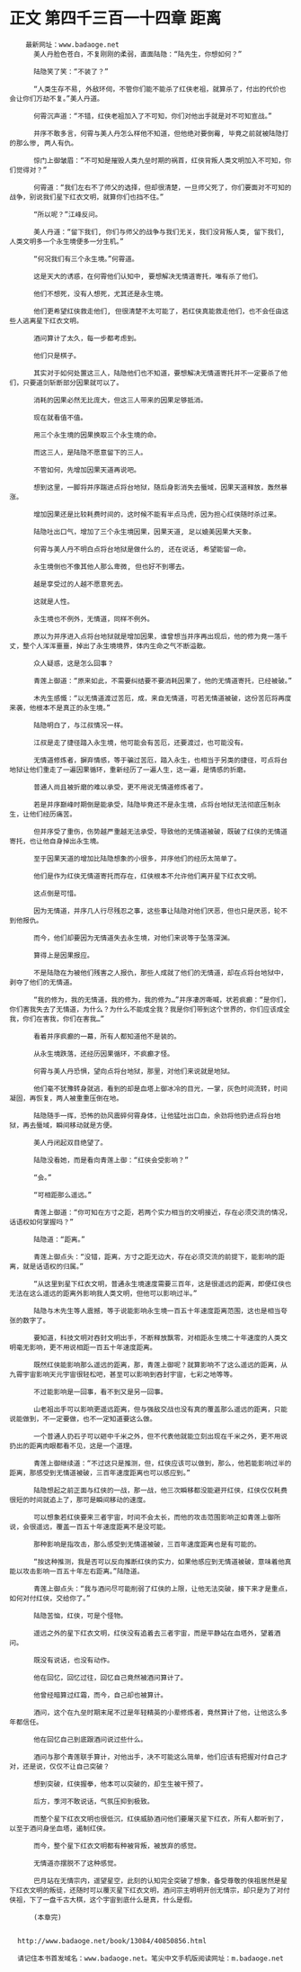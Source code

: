 # 正文 第四千三百一十四章 距离
        最新网址：www.badaoge.net
          美人丹脸色苍白，不复刚刚的柔弱，直面陆隐：“陆先生，你想如何？”
      
          陆隐笑了笑：“不装了？”
      
          “人类生存不易, 外敌环伺，不管你们能不能杀了红侠老祖，就算杀了，付出的代价也会让你们万劫不复。”美人丹道。
      
          何霄沉声道：“不错，红侠老祖加入了不可知，你们对他出手就是对不可知宣战。”
      
          并序不敢多言，何霄与美人丹怎么样他不知道，但他绝对要倒霉, 毕竟之前就被陆隐打的那么惨, 两人有仇。
      
          惊门上御皱眉：“不可知是摧毁人类九垒时期的祸首，红侠背叛人类文明加入不可知，你们觉得对？”
      
          何霄道：“我们左右不了师父的选择，但却很清楚，一旦师父死了，你们要面对不可知的战争，别说我们星下红衣文明，就算你们也挡不住。”
      
          “所以呢？”江峰反问。
      
          美人丹道：“留下我们, 你们与师父的战争与我们无关，我们没背叛人类, 留下我们, 人类文明多一个永生境便多一分生机。”
      
          “何况我们有三个永生境。”何霄道。
      
          这是天大的诱惑，在何霄他们认知中, 要想解决无情道寄托，唯有杀了他们。
      
          他们不想死，没有人想死，尤其还是永生境。
      
          他们更希望红侠救走他们, 但很清楚不太可能了，若红侠真能救走他们，也不会任由这些人逃离星下红衣文明。
      
          酒问算计了太久，每一步都考虑到。
      
          他们只是棋子。
      
          其实对于如何处置这三人，陆隐他们也不知道，要想解决无情道寄托并不一定要杀了他们，只要道剑斩断部分因果就可以了。
      
          消耗的因果必然无比庞大，但这三人带来的因果足够抵消。
      
          现在就看值不值。
      
          用三个永生境的因果换取三个永生境的命。
      
          而这三人，是陆隐不愿意留下的三人。
      
          不管如何，先增加因果天道再说吧。
      
          想到这里，一脚将并序踹进点将台地狱，随后身影消失去蜃域，因果天道释放，轰然暴涨。
      
          增加因果还是比较耗费时间的，这时候不能有半点马虎，因为担心红侠随时杀过来。
      
          陆隐吐出口气，增加了三个永生境因果，因果天道, 足以媲美因果大天象。
      
          何霄与美人丹不明白点将台地狱是做什么的, 还在说话, 希望能留一命。
      
          永生境倒也不像其他人那么卑微, 但也好不到哪去。
      
          越是享受过的人越不愿意死去。
      
          这就是人性。
      
          永生境也不例外，无情道，同样不例外。
      
          原以为并序进入点将台地狱就是增加因果，谁曾想当并序再出现后，他的修为竟一落千丈，整个人浑浑噩噩，掉出了永生境境界，体内生命之气不断溢散。
      
          众人疑惑，这是怎么回事？
      
          青莲上御道：“原来如此，不需要纠结要不要消耗因果了，他的无情道寄托，已经被破。”
      
          木先生感慨：“以无情道渡过苦厄，成，来自无情道，可若无情道被破，这份苦厄将再度来袭，他根本不是真正的永生境。”
      
          陆隐明白了，与江叔情况一样。
      
          江叔是走了捷径踏入永生境，他可能会有苦厄，还要渡过，也可能没有。
      
          无情道修炼者，摒弃情感，等于骗过苦厄，踏入永生，也相当于另类的捷径，可点将台地狱让他们重走了一遍因果循环，重新经历了一遍人生，这一遍，是情感的折磨。
      
          普通人尚且被折磨的难以承受，更不用说无情道修炼者了。
      
          若是并序巅峰时期倒是能承受，陆隐毕竟还不是永生境，点将台地狱无法彻底压制永生，让他们经历痛苦。
      
          但并序受了重伤，伤势越严重越无法承受，导致他的无情道被破，既破了红侠的无情道寄托，也让他自身掉出永生境。
      
          至于因果天道的增加比陆隐想象的小很多，并序他们的经历太简单了。
      
          他们是作为红侠无情道寄托而存在，红侠根本不允许他们离开星下红衣文明。
      
          这点倒是可惜。
      
          因为无情道，并序几人行尽残忍之事，这些事让陆隐对他们厌恶，但也只是厌恶，轮不到他报仇。
      
          而今，他们却要因为无情道失去永生境，对他们来说等于坠落深渊。
      
          算得上是因果报应。
      
          不是陆隐在为被他们残害之人报仇，那些人成就了他们的无情道，却在点将台地狱中，剥夺了他们的无情道。
      
          “我的修为，我的无情道，我的修为，我的修为…”并序凄厉嘶喊，状若疯癫：“是你们，你们害我失去了无情道，为什么？为什么不能成全我？我是你们带到这个世界的，你们应该成全我，你们在害我，你们在害我…”
      
          看着并序疯癫的一幕，所有人都知道他不是装的。
      
          从永生境跌落，还经历因果循环，不疯癫才怪。
      
          何霄与美人丹恐惧，望向点将台地狱，那里，对他们来说就是地狱。
      
          他们毫不犹豫转身就逃，看到的却是血塔上御冰冷的目光，一掌，灰色时间流转，时间凝固，再恢复，两人被重重压倒在地。
      
          陆隐随手一挥，恐怖的劲风震碎何霄身体，让他猛吐出口血，余劲将他扔进点将台地狱，再去蜃域，瞬间移动就是方便。
      
          美人丹闭起双目绝望了。
      
          陆隐没看她，而是看向青莲上御：“红侠会受影响？”
      
          “会。”
      
          “可相距那么遥远。”
      
          青莲上御道：“你可知在方寸之距，若两个实力相当的文明接近，存在必须交流的情况，话语权如何掌握吗？”
      
          陆隐道：“距离。”
      
          青莲上御点头：“没错，距离，方寸之距无边大，存在必须交流的前提下，能影响的距离，就是话语权的归属。”
      
          “从这里到星下红衣文明，普通永生境速度需要三百年，这是很遥远的距离，即便红侠也无法在这么遥远的距离外影响我人类文明，但他可以影响过半。”
      
          陆隐与木先生等人震撼，等于说能影响永生境一百五十年速度距离范围，这也是相当夸张的数字了。
      
          要知道，科技文明对吞封文明出手，不断释放飘零，对相距永生境二十年速度的人类文明毫无影响，更不用说相距一百五十年速度距离。
      
          既然红侠能影响那么遥远的距离，那，青莲上御呢？就算影响不了这么遥远的距离，从九霄宇宙影响天元宇宙很轻松吧，甚至可以影响到吞封宇宙，七彩之地等等。
      
          不过能影响是一回事，看不到又是另一回事。
      
          山老祖出手可以影响更遥远距离，但与强敌交战也没有真的覆盖那么遥远的距离，只能说能做到，不一定要做，也不一定知道要这么做。
      
          一个普通人扔石子可以砸中千米之外，但不代表他就能立刻出现在千米之外，更不用说扔出的距离肉眼都看不见，这是一个道理。
      
          青莲上御继续道：“不过这只是推测，但，红侠应该可以做到，那么，他若能影响过半的距离，那感受到无情道被破，三百年速度距离也可以感应到。”
      
          陆隐想起之前正面与红侠的一战，那一战，他三次瞬移都没能避开红侠，红侠仅仅耗费很短的时间就追上了，那可是瞬间移动的速度。
      
          可以想象若红侠要来三者宇宙，时间不会太长，而他的攻击范围影响正如青莲上御所说，会很遥远，覆盖一百五十年速度距离不是没可能。
      
          那种影响是指攻击，那么感受到无情道被破，三百年速度距离也是有可能的。
      
          “按这种推测，我是否可以反向推断红侠的实力，如果他感应到无情道被破，意味着他真能以攻击影响一百五十年左右距离。”陆隐道。
      
          青莲上御点头：“我与酒问尽可能削弱了红侠的上限，让他无法突破，接下来才是重点，如何对付红侠，交给你了。”
      
          陆隐苦恼，红侠，可是个怪物。
      
          遥远之外的星下红衣文明，红侠没有追着去三者宇宙，而是平静站在血塔外，望着酒问。
      
          既没有说话，也没有动作。
      
          他在回忆，回忆过往，回忆自己竟然被酒问算计了。
      
          他曾经暗算过红霜，而今，自己却也被算计。
      
          酒问，这个在九垒时期末尾不过是年轻精英的小辈修炼者，竟然算计了他，让他这么多年都信任。
      
          他在回忆自己到底跟酒问说过些什么。
      
          酒问与那个青莲联手算计，对他出手，决不可能这么简单，他们应该有把握对付自己才对，还是说，仅仅不让自己突破？
      
          想到突破，红侠握拳，他本可以突破的，却生生被干预了。
      
          后方，季河不敢说话，气氛压抑到极致。
      
          而整个星下红衣文明也很低沉，红侠威胁酒问他们要屠灭星下红衣，所有人都听到了，以至于酒问身坐血塔，遏制红侠。
      
          而今，整个星下红衣文明都有种被背叛，被放弃的感觉。
      
          无情道亦摆脱不了这种感觉。
      
          巴月站在无情宗内，遥望星空，此刻的认知完全突破了想象，备受尊敬的侠祖居然是星下红衣文明的叛徒，还随时可以覆灭星下红衣文明，酒问宗主明明开创无情宗，却只是为了对付侠祖，下了一盘千古大棋，这个宇宙到底什么是真，什么是假。
      
          (本章完)
      
      
      http://www.badaoge.net/book/13084/40850856.html
      
      请记住本书首发域名：www.badaoge.net。笔尖中文手机版阅读网址：m.badaoge.net